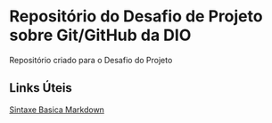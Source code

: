 # Repositório do Desafio de Projeto sobre Git/GitHub da DIO
Repositório criado para o Desafio do Projeto

## Links Úteis
[Sintaxe Basica Markdown](https://markdown.net.br/sintaxe-basica/)
